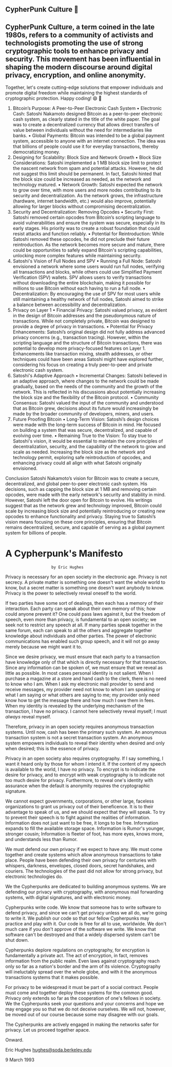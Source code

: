 ## CypherPunk Culture 👋


## CypherPunk Culture, a term coined in the late 1980s, refers to a community of activists and technologists promoting the use of strong cryptographic tools to enhance privacy and security. This movement has been influential in shaping the modern discourse around digital privacy, encryption, and online anonymity.

Together, let's create cutting-edge solutions that empower individuals and promote digital freedom while maintaining the highest standards of cryptographic protection.
Happy coding! 😄 🍿 





1. Bitcoin’s Purpose: A Peer-to-Peer Electronic Cash System
• Electronic Cash: Satoshi Nakamoto designed Bitcoin as a peer-to-peer electronic cash
system, as clearly stated in the title of the white paper. The goal was to create a
decentralized currency that allows direct transfers of value between individuals without the
need for intermediaries like banks.
• Global Payments: Bitcoin was intended to be a global payment system, accessible to
anyone with an internet connection. The idea was that billions of people could use it for
everyday transactions, thereby democratizing money.
2. Designing for Scalability: Block Size and Network Growth
• Block Size Considerations: Satoshi implemented a 1 MB block size limit to protect the
nascent network from spam and potential attacks. However, he did not suggest this limit
should be permanent. In fact, Satoshi hinted that the block size could be increased as
needed, as the network and technology matured.
• Network Growth: Satoshi expected the network to grow over time, with more users and
more nodes contributing to its security and decentralization. As the network grows, the
infrastructure (hardware, internet bandwidth, etc.) would also improve, potentially allowing
for larger blocks without compromising decentralization.
3. Security and Decentralization: Removing Opcodes
• Security First: Satoshi removed certain opcodes from Bitcoin’s scripting language to avoid
vulnerabilities and ensure the system was secure, especially in its early stages. His priority
was to create a robust foundation that could resist attacks and function reliably.
• Potential for Reintroduction: While Satoshi removed these opcodes, he did not preclude
their future reintroduction. As the network becomes more secure and mature, there could be
opportunities to safely expand Bitcoin's scripting capabilities, unlocking more complex
features while maintaining security.
4. Satoshi's Vision of Full Nodes and SPV
• Running a Full Node: Satoshi envisioned a network where some users would run full
nodes, verifying all transactions and blocks, while others could use Simplified Payment
Verification (SPV) wallets. SPV allows users to verify transactions without downloading the
entire blockchain, making it possible for millions to use Bitcoin without each having to run
a full node.
• Decentralization: By encouraging the use of SPV for most users while still maintaining a
healthy network of full nodes, Satoshi aimed to strike a balance between accessibility and
decentralization.
5. Privacy on Layer 1
• Financial Privacy: Satoshi valued privacy, as evident in the design of Bitcoin addresses and
the pseudonymous nature of transactions. While not completely private, Bitcoin was
designed to provide a degree of privacy in transactions.
• Potential for Privacy Enhancements: Satoshi’s original design did not fully address
advanced privacy concerns (e.g., transaction tracing). However, within the scripting
language and the structure of Bitcoin transactions, there was potential to develop more
privacy-focused features on Layer 1. Enhancements like transaction mixing, stealth
addresses, or other techniques could have been areas Satoshi might have explored further,
considering his focus on creating a truly peer-to-peer and private electronic cash system.
6. Satoshi's Adaptive Approach
• Incremental Changes: Satoshi believed in an adaptive approach, where changes to the
network could be made gradually, based on the needs of the community and the growth of
the network. This is reflected in his discussions about potentially increasing the block size
and the flexibility of the Bitcoin protocol.
• Community Consensus: Satoshi valued the input of the community and understood that as
Bitcoin grew, decisions about its future would increasingly be made by the broader
community of developers, miners, and users.
7. Future Proofing Bitcoin
• Long-Term Vision: Satoshi’s design choices were made with the long-term success of
Bitcoin in mind. He focused on building a system that was secure, decentralized, and
capable of evolving over time.
• Remaining True to the Vision: To stay true to Satoshi's vision, it would be essential to
maintain the core principles of decentralization, security, and the capability of the network
to grow and scale as needed. Increasing the block size as the network and technology
permit, exploring safe reintroduction of opcodes, and enhancing privacy could all align with
what Satoshi originally envisioned.

Conclusion
Satoshi Nakamoto’s vision for Bitcoin was to create a secure, decentralized, and global peer-to-peer
electronic cash system. His decisions, such as capping the block size at 1 MB and removing certain
opcodes, were made with the early network's security and stability in mind. However, Satoshi left
the door open for Bitcoin to evolve. His writings suggest that as the network grew and technology
improved, Bitcoin could scale by increasing block size and potentially reintroducing or creating
new opcodes to enhance functionality and privacy.
Staying true to Satoshi’s vision means focusing on these core principles, ensuring that Bitcoin
remains decentralized, secure, and capable of serving as a global payment system for billions of
people.




 # A Cypherpunk's Manifesto

                        by Eric Hughes

Privacy is necessary for an open society in the electronic age.
Privacy is not secrecy.  A private matter is something one doesn't
want the whole world to know, but a secret matter is something one
doesn't want anybody to know. Privacy is the power to selectively
reveal oneself to the world.  

If two parties have some sort of dealings, then each has a memory of
their interaction.  Each party can speak about their own memory of
this; how could anyone prevent it?  One could pass laws against it,
but the freedom of speech, even more than privacy, is fundamental to
an open society; we seek not to restrict any speech at all.  If many
parties speak together in the same forum, each can speak to all the
others and aggregate together knowledge about individuals and other
parties.  The power of electronic communications has enabled such
group speech, and it will not go away merely because we might want it
to.

Since we desire privacy, we must ensure that each party to a
transaction have knowledge only of that which is directly necessary
for that transaction.  Since any information can be spoken of, we
must ensure that we reveal as little as possible.  In most cases
personal identity is not salient. When I purchase a magazine at a
store and hand cash to the clerk, there is no need to know who I am. 
When I ask my electronic mail provider to send and receive messages,
my provider need not know to whom I am speaking or what I am saying
or what others are saying to me;  my provider only need know how to
get the message there and how much I owe them in fees.  When my
identity is revealed by the underlying mechanism of the transaction,
I have no privacy.  I cannot here selectively reveal myself; I must
_always_ reveal myself.

Therefore, privacy in an open society requires anonymous transaction
systems.  Until now, cash has been the primary such system.  An
anonymous transaction system is not a secret transaction system.  An
anonymous system empowers individuals to reveal their identity when
desired and only when desired; this is the essence of privacy.

Privacy in an open society also requires cryptography.  If I say
something, I want it heard only by those for whom I intend it.  If 
the content of my speech is available to the world, I have no
privacy.  To encrypt is to indicate the desire for privacy, and to
encrypt with weak cryptography is to indicate not too much desire for
privacy.  Furthermore, to reveal one's identity with assurance when
the default is anonymity requires the cryptographic signature.

We cannot expect governments, corporations, or other large, faceless
organizations to grant us privacy out of their beneficence.  It is to
their advantage to speak of us, and  we should expect that they will
speak.  To try to prevent their speech is to fight against the
realities of information. Information does not just want to be free,
it longs to be free.  Information expands to fill the available
storage space.  Information is Rumor's younger, stronger cousin;
Information is fleeter of foot, has more eyes, knows more, and
understands less than Rumor.

We must defend our own privacy if we expect to have any.  We must
come together and create systems which allow anonymous transactions
to take place.  People have been defending their own privacy for
centuries with whispers, darkness, envelopes, closed doors, secret
handshakes, and couriers.  The technologies of the past did not allow
for strong privacy, but electronic technologies do.

We the Cypherpunks are dedicated to building anonymous systems.  We
are defending our privacy with cryptography, with anonymous mail
forwarding systems, with digital signatures, and with electronic
money.

Cypherpunks write code.  We know that someone has to write software
to defend privacy, and since we can't get privacy unless we all do,
we're going to write it. We publish our code so that our fellow
Cypherpunks may practice and play with it. Our code is free for all
to use, worldwide.  We don't much care if you don't approve of the
software we write.  We know that software can't be destroyed and that
a widely dispersed system can't be shut down. 

Cypherpunks deplore regulations on cryptography, for encryption is
fundamentally a private act.  The act of encryption, in fact, removes
information from the public realm.  Even laws against cryptography
reach only so far as a nation's border and the arm of its violence.
Cryptography will ineluctably spread over the whole globe, and with
it the anonymous transactions systems that it makes possible. 

For privacy to be widespread it must be part of a social contract.
People must come and together deploy these systems for the common
good.  Privacy only extends so far as the cooperation of one's
fellows in society.  We the Cypherpunks seek your questions and your
concerns and hope we may engage you so that we do not deceive
ourselves.  We will not, however, be moved out of our course because
some may disagree with our goals.

The Cypherpunks are actively engaged in making the networks safer for
privacy.  Let us proceed together apace.

Onward.

Eric Hughes
<hughes@soda.berkeley.edu>

9 March 1993

<!--

**Here are some ideas to get you started:**

🙋‍♀️ A short introduction - what is your organization all about?
🌈 Contribution guidelines - how can the community get involved?
👩‍💻 Useful resources - where can the community find your docs? Is there anything else the community should know?
🍿 Fun facts - what does your team eat for breakfast?
🧙 Remember, you can do mighty things with the power of [Markdown](https://docs.github.com/github/writing-on-github/getting-started-with-writing-and-formatting-on-github/basic-writing-and-formatting-syntax)
-->
